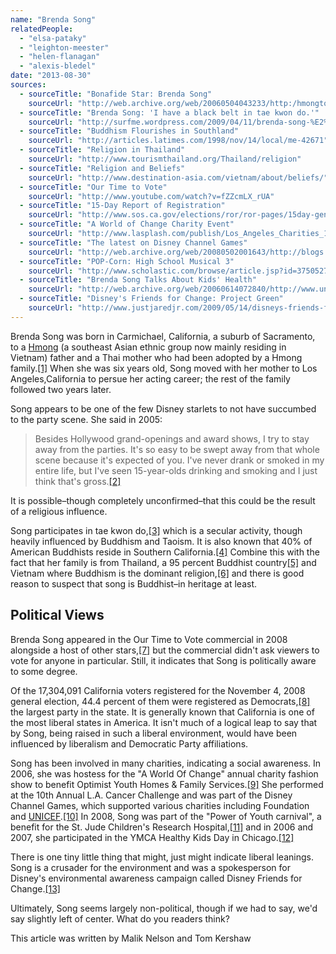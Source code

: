 ```yaml
---
name: "Brenda Song"
relatedPeople:
  - "elsa-pataky"
  - "leighton-meester"
  - "helen-flanagan"
  - "alexis-bledel"
date: "2013-08-30"
sources:
  - sourceTitle: "Bonafide Star: Brenda Song"
    sourceUrl: "http://web.archive.org/web/20060504043233/http:/hmongtoday.com/displaynews.asp?ID=2030"
  - sourceTitle: "Brenda Song: 'I have a black belt in tae kwon do.'"
    sourceUrl: "http://surfme.wordpress.com/2009/04/11/brenda-song-%E2%80%9Ci-have-a-black-belt-in-tae-kwon-do%E2%80%9D/"
  - sourceTitle: "Buddhism Flourishes in Southland"
    sourceUrl: "http://articles.latimes.com/1998/nov/14/local/me-42671"
  - sourceTitle: "Religion in Thailand"
    sourceUrl: "http://www.tourismthailand.org/Thailand/religion"
  - sourceTitle: "Religion and Beliefs"
    sourceUrl: "http://www.destination-asia.com/vietnam/about/beliefs/"
  - sourceTitle: "Our Time to Vote"
    sourceUrl: "http://www.youtube.com/watch?v=fZZcmLX_rUA"
  - sourceTitle: "15-Day Report of Registration"
    sourceUrl: "http://www.sos.ca.gov/elections/ror/ror-pages/15day-general-12/hist-reg-stats1.pdf"
  - sourceTitle: "A World of Change Charity Event"
    sourceUrl: "http://www.lasplash.com/publish/Los_Angeles_Charities_188/A_World_Of_Change_-_Ritz-Carlton_Optimist_Youth_Home.php"
  - sourceTitle: "The latest on Disney Channel Games"
    sourceUrl: "http://web.archive.org/web/20080502001643/http://blogs.orlandosentinel.com/entertainment_tv_tvblog/2008/04/the-latest-on-d.html"
  - sourceTitle: "POP-Corn: High School Musical 3"
    sourceUrl: "http://www.scholastic.com/browse/article.jsp?id=3750527"
  - sourceTitle: "Brenda Song Talks About Kids' Health"
    sourceUrl: "http://web.archive.org/web/20060614072840/http://www.unionsentinel.com/news/2006/0601/Community/077.html"
  - sourceTitle: "Disney's Friends for Change: Project Green"
    sourceUrl: "http://www.justjaredjr.com/2009/05/14/disneys-friends-for-change-project-green/"
---
```


Brenda Song was born in Carmichael, California, a suburb of Sacramento, to a [Hmong](http://en.wikipedia.org/wiki/Hmong_people) (a southeast Asian ethnic group now mainly residing in Vietnam) father and a Thai mother who had been adopted by a Hmong family.<a class="source-citation" href="#http://web.archive.org/web/20060504043233/http:/hmongtoday.com/displaynews.asp?ID=2030" title="Bonafide Star: Brenda Song">[1]</a> When she was six years old, Song moved with her mother to Los Angeles,California to persue her acting career; the rest of the family followed two years later.

Song appears to be one of the few Disney starlets to not have succumbed to the party scene. She said in 2005:

>Besides Hollywood grand-openings and award shows, I try to stay away from the parties. It's so easy to be swept away from that whole scene because it's expected of you. I've never drank or smoked in my entire life, but I've seen 15-year-olds drinking and smoking and I just think that's gross.<a class="source-citation" href="#http://web.archive.org/web/20060504043233/http:/hmongtoday.com/displaynews.asp?ID=2030" title="Bonafide Star: Brenda Song">[2]</a>

It is possible–though completely unconfirmed–that this could be the result of a religious influence.

Song participates in tae kwon do,<a class="source-citation" href="#http://surfme.wordpress.com/2009/04/11/brenda-song-%E2%80%9Ci-have-a-black-belt-in-tae-kwon-do%E2%80%9D/" title="Brenda Song: &apos;I have a black belt in tae kwon do.&apos;">[3]</a> which is a secular activity, though heavily influenced by Buddhism and Taoism. It is also known that 40% of American Buddhists reside in Southern California.<a class="source-citation" href="#http://articles.latimes.com/1998/nov/14/local/me-42671" title="Buddhism Flourishes in Southland">[4]</a> Combine this with the fact that her family is from Thailand, a 95 percent Buddhist country<a class="source-citation" href="#http://www.tourismthailand.org/Thailand/religion" title="Religion in Thailand">[5]</a> and Vietnam where Buddhism is the dominant religion,<a class="source-citation" href="#http://www.destination-asia.com/vietnam/about/beliefs/" title="Religion and Beliefs">[6]</a> and there is good reason to suspect that song is Buddhist–in heritage at least.


## Political Views

Brenda Song appeared in the Our Time to Vote commercial in 2008 alongside a host of other stars,<a class="source-citation" href="#http://www.youtube.com/watch?v=fZZcmLX_rUA" title="Our Time to Vote">[7]</a> but the commercial didn't ask viewers to vote for anyone in particular. Still, it indicates that Song is politically aware to some degree.

Of the 17,304,091 California voters registered for the November 4, 2008 general election, 44.4 percent of them were registered as Democrats,<a class="source-citation" href="#http://www.sos.ca.gov/elections/ror/ror-pages/15day-general-12/hist-reg-stats1.pdf" title="15-Day Report of Registration">[8]</a> the largest party in the state. It is generally known that California is one of the most liberal states in America. It isn't much of a logical leap to say that by Song, being raised in such a liberal environment, would have been influenced by liberalism and Democratic Party affiliations.

Song has been involved in many charities, indicating a social awareness. In 2006, she was hostess for the "A World Of Change" annual charity fashion show to benefit Optimist Youth Homes & Family Services.<a class="source-citation" href="#http://www.lasplash.com/publish/Los_Angeles_Charities_188/A_World_Of_Change_-_Ritz-Carlton_Optimist_Youth_Home.php" title="A World of Change Charity Event">[9]</a> She performed at the 10th Annual L.A. Cancer Challenge and was part of the Disney Channel Games, which supported various charities including Foundation and [UNICEF](http://en.wikipedia.org/wiki/UNICEF).<a class="source-citation" href="#http://web.archive.org/web/20080502001643/http://blogs.orlandosentinel.com/entertainment_tv_tvblog/2008/04/the-latest-on-d.html" title="The latest on Disney Channel Games">[10]</a> In 2008, Song was part of the "Power of Youth carnival", a benefit for the St. Jude Children's Research Hospital,<a class="source-citation" href="#http://www.scholastic.com/browse/article.jsp?id=3750527" title="POP-Corn: High School Musical 3">[11]</a> and in 2006 and 2007, she participated in the YMCA Healthy Kids Day in Chicago.<a class="source-citation" href="#http://web.archive.org/web/20060614072840/http://www.unionsentinel.com/news/2006/0601/Community/077.html" title="Brenda Song Talks About Kids&apos; Health">[12]</a>

There is one tiny little thing that might, just might indicate liberal leanings. Song is a crusader for the environment and was a spokesperson for Disney's environmental awareness campaign called Disney Friends for Change.<a class="source-citation" href="#http://www.justjaredjr.com/2009/05/14/disneys-friends-for-change-project-green/" title="Disney&apos;s Friends for Change: Project Green">[13]</a>

Ultimately, Song seems largely non-political, though if we had to say, we'd say slightly left of center. What do you readers think?

This article was written by Malik Nelson and Tom Kershaw